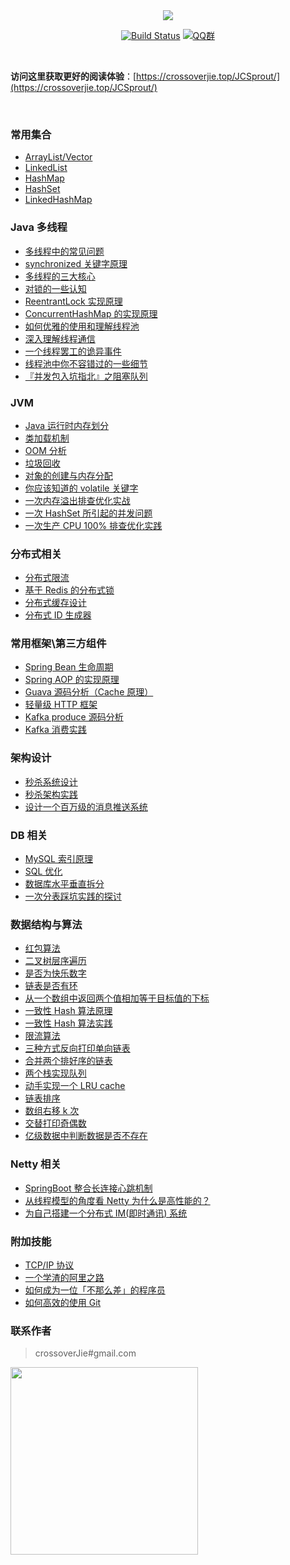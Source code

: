 
<div align="center">  

<img src="https://ws1.sinaimg.cn/large/0069RVTdly1fubocn5pxaj30go082dg1.jpg" width=""/> 
<br/>

[![Build Status](https://travis-ci.org/crossoverJie/JCSprout.svg?branch=master)](https://travis-ci.org/crossoverJie/JCSprout)
[![QQ群](https://img.shields.io/badge/QQ%E7%BE%A4-787381170-yellowgreen.svg)](https://jq.qq.com/?_wv=1027&k=5HPYvQk)

[qq0groupsvg]: https://img.shields.io/badge/QQ%E7%BE%A4-787381170-yellowgreen.svg
[qq0group]: https://jq.qq.com/?_wv=1027&k=5HPYvQk

</div><br>




**访问这里获取更好的阅读体验**：[https://crossoverjie.top/JCSprout/](https://crossoverjie.top/JCSprout/)

<br/>



### 常用集合
- [ArrayList/Vector](https://github.com/crossoverJie/JCSprout/blob/master/MD/ArrayList.md)
- [LinkedList](https://github.com/crossoverJie/JCSprout/blob/master/MD/LinkedList.md)
- [HashMap](https://github.com/crossoverJie/JCSprout/blob/master/MD/HashMap.md)
- [HashSet](https://github.com/crossoverJie/JCSprout/blob/master/MD/collection/HashSet.md)
- [LinkedHashMap](https://github.com/crossoverJie/JCSprout/blob/master/MD/collection/LinkedHashMap.md)

### Java 多线程
- [多线程中的常见问题](https://github.com/crossoverJie/JCSprout/blob/master/MD/Thread-common-problem.md)
- [synchronized 关键字原理](https://github.com/crossoverJie/JCSprout/blob/master/MD/Synchronize.md)
- [多线程的三大核心](https://github.com/crossoverJie/JCSprout/blob/master/MD/Threadcore.md)
- [对锁的一些认知](https://github.com/crossoverJie/JCSprout/blob/master/MD/Java-lock.md)
- [ReentrantLock 实现原理 ](https://github.com/crossoverJie/JCSprout/blob/master/MD/ReentrantLock.md)
- [ConcurrentHashMap 的实现原理](https://github.com/crossoverJie/JCSprout/blob/master/MD/ConcurrentHashMap.md)
- [如何优雅的使用和理解线程池](https://github.com/crossoverJie/JCSprout/blob/master/MD/ThreadPoolExecutor.md)
- [深入理解线程通信](https://github.com/crossoverJie/JCSprout/blob/master/MD/concurrent/thread-communication.md)
- [一个线程罢工的诡异事件](docs/thread/thread-gone.md)
- [线程池中你不容错过的一些细节](docs/thread/thread-gone2.md)
- [『并发包入坑指北』之阻塞队列](docs/thread/ArrayBlockingQueue.md)

### JVM
- [Java 运行时内存划分](https://github.com/crossoverJie/JCSprout/blob/master/MD/MemoryAllocation.md)
-  [类加载机制](https://github.com/crossoverJie/JCSprout/blob/master/MD/ClassLoad.md)
-  [OOM 分析](https://github.com/crossoverJie/JCSprout/blob/master/MD/OOM-analysis.md)
- [垃圾回收](https://github.com/crossoverJie/JCSprout/blob/master/MD/GarbageCollection.md)
- [对象的创建与内存分配](https://github.com/crossoverJie/JCSprout/blob/master/MD/newObject.md)
- [你应该知道的 volatile 关键字](https://github.com/crossoverJie/JCSprout/blob/master/MD/concurrent/volatile.md)
- [一次内存溢出排查优化实战](https://crossoverjie.top/2018/08/29/java-senior/OOM-Disruptor/)
- [一次 HashSet 所引起的并发问题](docs/jvm/JVM-concurrent-HashSet-problem.md)
- [一次生产 CPU 100% 排查优化实践](docs/jvm/cpu-percent-100.md)

### 分布式相关

- [分布式限流](http://crossoverjie.top/2018/04/28/sbc/sbc7-Distributed-Limit/)
- [基于 Redis 的分布式锁](http://crossoverjie.top/2018/03/29/distributed-lock/distributed-lock-redis/)
- [分布式缓存设计](https://github.com/crossoverJie/JCSprout/blob/master/MD/Cache-design.md)
- [分布式 ID 生成器](https://github.com/crossoverJie/JCSprout/blob/master/MD/ID-generator.md)

### 常用框架\第三方组件

- [Spring Bean 生命周期](https://github.com/crossoverJie/JCSprout/blob/master/MD/spring/spring-bean-lifecycle.md)
- [Spring AOP 的实现原理](https://github.com/crossoverJie/JCSprout/blob/master/MD/SpringAOP.md) 
- [Guava 源码分析（Cache 原理）](https://crossoverjie.top/2018/06/13/guava/guava-cache/)
- [轻量级 HTTP 框架](https://github.com/crossoverJie/cicada)
- [Kafka produce 源码分析](https://github.com/crossoverJie/JCSprout/blob/master/MD/kafka/kafka-product.md)
- [Kafka 消费实践](https://github.com/crossoverJie/JCSprout/blob/master/docs/frame/kafka-consumer.md)


### 架构设计
- [秒杀系统设计](https://github.com/crossoverJie/JCSprout/blob/master/MD/Spike.md)
- [秒杀架构实践](http://crossoverjie.top/2018/05/07/ssm/SSM18-seconds-kill/)
- [设计一个百万级的消息推送系统](https://github.com/crossoverJie/JCSprout/blob/master/MD/architecture-design/million-sms-push.md)

### DB 相关

- [MySQL 索引原理](https://github.com/crossoverJie/JCSprout/blob/master/MD/MySQL-Index.md)
- [SQL 优化](https://github.com/crossoverJie/JCSprout/blob/master/MD/SQL-optimization.md)
- [数据库水平垂直拆分](https://github.com/crossoverJie/JCSprout/blob/master/MD/DB-split.md)
- [一次分表踩坑实践的探讨](docs/db/sharding-db.md)

### 数据结构与算法
- [红包算法](https://github.com/crossoverJie/JCSprout/blob/master/src/main/java/com/crossoverjie/red/RedPacket.java)
- [二叉树层序遍历](https://github.com/crossoverJie/JCSprout/blob/master/src/main/java/com/crossoverjie/algorithm/BinaryNode.java#L76-L101)
- [是否为快乐数字](https://github.com/crossoverJie/JCSprout/blob/master/src/main/java/com/crossoverjie/algorithm/HappyNum.java#L38-L55)
- [链表是否有环](https://github.com/crossoverJie/JCSprout/blob/master/src/main/java/com/crossoverjie/algorithm/LinkLoop.java#L32-L59)
- [从一个数组中返回两个值相加等于目标值的下标](https://github.com/crossoverJie/JCSprout/blob/master/src/main/java/com/crossoverjie/algorithm/TwoSum.java#L38-L59)
- [一致性 Hash 算法原理](https://github.com/crossoverJie/JCSprout/blob/master/MD/Consistent-Hash.md)
- [一致性 Hash 算法实践](https://github.com/crossoverJie/JCSprout/blob/master/docs/algorithm/consistent-hash-implement.md)
- [限流算法](https://github.com/crossoverJie/JCSprout/blob/master/MD/Limiting.md)
- [三种方式反向打印单向链表](https://github.com/crossoverJie/JCSprout/blob/master/src/main/java/com/crossoverjie/algorithm/ReverseNode.java)
- [合并两个排好序的链表](https://github.com/crossoverJie/JCSprout/blob/master/src/main/java/com/crossoverjie/algorithm/MergeTwoSortedLists.java)
- [两个栈实现队列](https://github.com/crossoverJie/JCSprout/blob/master/src/main/java/com/crossoverjie/algorithm/TwoStackQueue.java)
- [动手实现一个 LRU cache](http://crossoverjie.top/2018/04/07/algorithm/LRU-cache/)
- [链表排序](./src/main/java/com/crossoverjie/algorithm/LinkedListMergeSort.java)
- [数组右移 k 次](./src/main/java/com/crossoverjie/algorithm/ArrayKShift.java)
- [交替打印奇偶数](https://github.com/crossoverJie/JCSprout/blob/master/src/main/java/com/crossoverjie/actual/TwoThread.java)
- [亿级数据中判断数据是否不存在](https://github.com/crossoverJie/JCSprout/blob/master/docs/algorithm/guava-bloom-filter.md) 

### Netty 相关
- [SpringBoot 整合长连接心跳机制](https://crossoverjie.top/2018/05/24/netty/Netty(1)TCP-Heartbeat/)
- [从线程模型的角度看 Netty 为什么是高性能的？](https://crossoverjie.top/2018/07/04/netty/Netty(2)Thread-model/)
- [为自己搭建一个分布式 IM(即时通讯) 系统](https://github.com/crossoverJie/cim)

### 附加技能

- [TCP/IP 协议](https://github.com/crossoverJie/JCSprout/blob/master/MD/TCP-IP.md)
- [一个学渣的阿里之路](https://crossoverjie.top/2018/06/21/personal/Interview-experience/)
- [如何成为一位「不那么差」的程序员](https://crossoverjie.top/2018/08/12/personal/how-to-be-developer/)
- [如何高效的使用 Git](https://github.com/crossoverJie/JCSprout/blob/master/MD/additional-skills/how-to-use-git-efficiently.md)


### 联系作者

> crossoverJie#gmail.com

<img src="https://ws2.sinaimg.cn/large/006tKfTcly1fsa01u7ro1j30gs0howfq.jpg" width="300"/> 
